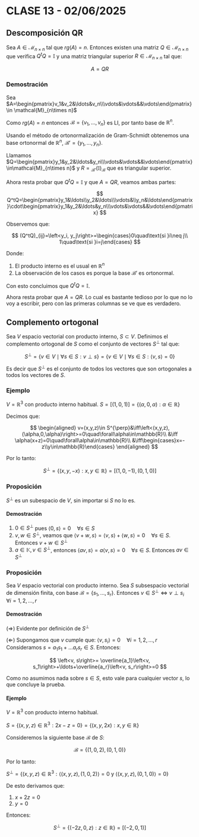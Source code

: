 # CLASE 13 - 02/06/2025

## Descomposición QR

Sea $A\in\mathcal{M}_{n\times n}$ tal que $rg(A)=n$. Entonces existen una matriz $Q\in\mathcal{M}_{n\times n}$ que verifica $Q^tQ=\mathbb{I}$ y una matriz triangular superior $R\in\mathcal{M}_{n\times n}$ tal que:

$$A=QR$$

### Demostración

Sea $A=\begin{pmatrix}v_1&v_2&\ldots&v_n\\\vdots&\vdots&&\vdots\end{pmatrix}\in \mathcal{M}_{n\times n}$

Como $rg(A)=n$ entonces $\mathcal{B}=\{v_1,\ldots,v_n\}$ es LI, por tanto base de $\mathbb{R}^n$.

Usando el método de ortonormalización de Gram-Schmidt obtenemos una base ortonormal de $\mathbb{R}^n$, $\mathcal{B}'=\{y_1,\ldots,y_n\}$.

Llamamos $Q=\begin{pmatrix}y_1&y_2&\ldots&y_n\\\vdots&\vdots&&\vdots\end{pmatrix}\in\mathcal{M}_{n\times n}$ y $R={}_{\mathcal{B'}}(\mathbb{I})_{\mathcal{B}}$ que es triangular superior.

Ahora resta probar que $Q^tQ=\mathbb{I}$ y que $A=QR$, veamos ambas partes:

$$
Q^tQ=\begin{pmatrix}y_1&\ldots\\y_2&\ldots\\\vdots&\\y_n&\ldots\end{pmatrix}\cdot\begin{pmatrix}y_1&y_2&\ldots&y_n\\\vdots&\vdots&&\vdots\end{pmatrix}
$$

Observemos que:

$$
(Q^tQ)_{ij}=\left<y_i, y_j\right>=\begin{cases}0\quad\text{si }i\neq j\\ 1\quad\text{si }i=j\end{cases}
$$

Donde:
1. El producto interno es el usual en $\mathbb{R}^n$
2. La observación de los casos es porque la base $\mathcal{B}'$ es ortonormal.

Con esto concluimos que $Q^tQ=\mathbb{I}$.

Ahora resta probar que $A=QR$. Lo cual es bastante tedioso por lo que no lo voy a escribir, pero con las primeras columnas se ve que es verdadero.

## Complemento ortogonal

Sea $V$ espacio vectorial con producto interno, $S\subset V$.
Definimos el complemento ortogonal de $S$ como el conjunto de vectores $S^{\perp}$ tal que:

$$
S^{\perp}=\{v\in V \mid \forall s\in S: v\perp s\}=\{v\in V\mid\forall s\in S:\left<v, s\right>=0\}
$$

Es decir que $S^{\perp}$ es el conjunto de todos los vectores que son ortogonales a todos los vectores de $S$.

### Ejemplo

$V=\mathbb{R}^3$ con producto interno habitual. $S=[(1,0,1)]=\{(\alpha,0,\alpha):\alpha\in\mathbb{R}\}$

Decimos que:

$$
\begin{aligned}
v=(x,y,z)\in S^{\perp}&\iff\left<(x,y,z), (\alpha,0,\alpha)\right>=0\quad\forall\alpha\in\mathbb{R}\\
&\iff \alpha(x+z)=0\quad\forall\alpha\in\mathbb{R}\\
&\iff\begin{cases}x=-z\\y\in\mathbb{R}\end{cases}
\end{aligned}
$$

Por lo tanto:

$$
S^{\perp}=\{(x,y,-x):x,y\in\mathbb{R}\}=[(1,0,-1),(0,1,0)]
$$

### Proposición

$S^{\perp}$ es un subespacio de $V$, sin importar si $S$ no lo es.

#### Demostración

1. $0\in S^{\perp}$ pues $\left<0, s\right>=0\quad\forall s\in S$
2. $v,w\in S^{\perp}$, veamos que $\left<v+w, s\right>=\left<v, s\right>+\left<w, s\right>=0\quad\forall s\in S$. Entonces $v+w\in S^{\perp}$
3. $a\in\mathbb{K}, v\in S^{\perp}$, entonces $\left<av, s\right>=a\left<v, s\right>= 0\quad\forall s\in S$. Entonces $av\in S^{\perp}$

### Proposición

Sea $V$ espacio vectorial con producto interno. Sea $S$ subsespacio vectorial de dimensión finita, con base $\mathcal{B}=\{s_1,\ldots,s_r\}$.
Entonces $v\in S^{\perp}\iff v\perp s_i\quad\forall i=1,2,\ldots,r$

#### Demostración

$(\Rightarrow)$ Evidente por definición de $S^{\perp}$

$(\Leftarrow)$ Supongamos que $v$ cumple que: $\left<v, s_i\right>=0\quad\forall i=1,2,\ldots,r$
Consideramos $s=a_1s_1+\ldots a_rs_r\in S$. Entonces:

$$
\left<v, s\right>= \overline{a_1}\left<v, s_1\right>+\ldots+\overline{a_r}\left<v, s_r\right>=0
$$

Como no asumimos nada sobre $s\in S$, esto vale para cualquier vector $s$, lo que concluye la prueba.

#### Ejemplo

$V=\mathbb{R}^3$ con producto interno habitual.

$S=\{(x,y,z)\in\mathbb{R}^3: 2x-z=0\}=\{(x,y,2x): x,y\in\mathbb{R}\}$

Consideremos la siguiente base $\mathcal{B}$ de $S$:

$$
\mathcal{B}=\{(1,0,2),(0,1,0)\}
$$

Por lo tanto:

$S^{\perp}=\{(x,y,z)\in\mathbb{R}^3: \left<(x,y,z), (1,0,2)\right>=0\text{ y }\left<(x,y,z), (0,1,0)\right>=0\}$

De esto derivamos que:

1. $x+2z=0$
2. $y=0$

Entonces:

$$
S^{\perp}=\{(-2z,0,z):z\in\mathbb{R}\}=[(-2,0,1)]
$$
